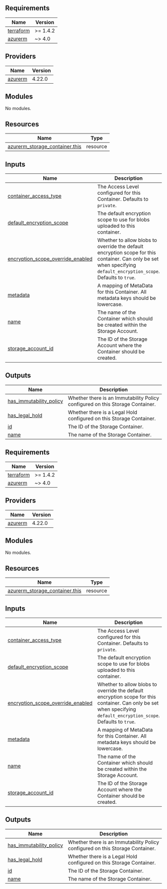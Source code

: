 ## Requirements

| Name | Version |
|------|---------|
| <a name="requirement_terraform"></a> [terraform](#requirement\_terraform) | >= 1.4.2 |
| <a name="requirement_azurerm"></a> [azurerm](#requirement\_azurerm) | ~> 4.0 |

## Providers

| Name | Version |
|------|---------|
| <a name="provider_azurerm"></a> [azurerm](#provider\_azurerm) | 4.22.0 |

## Modules

No modules.

## Resources

| Name | Type |
|------|------|
| [azurerm_storage_container.this](https://registry.terraform.io/providers/hashicorp/azurerm/latest/docs/resources/storage_container) | resource |

## Inputs

| Name | Description | Type | Default | Required |
|------|-------------|------|---------|:--------:|
| <a name="input_container_access_type"></a> [container\_access\_type](#input\_container\_access\_type) | The Access Level configured for this Container. Defaults to `private`. | `string` | `"private"` | no |
| <a name="input_default_encryption_scope"></a> [default\_encryption\_scope](#input\_default\_encryption\_scope) | The default encryption scope to use for blobs uploaded to this container. | `string` | `null` | no |
| <a name="input_encryption_scope_override_enabled"></a> [encryption\_scope\_override\_enabled](#input\_encryption\_scope\_override\_enabled) | Whether to allow blobs to override the default encryption scope for this container. Can only be set when specifying `default_encryption_scope`. Defaults to `true`. | `bool` | `null` | no |
| <a name="input_metadata"></a> [metadata](#input\_metadata) | A mapping of MetaData for this Container. All metadata keys should be lowercase. | `map(string)` | `null` | no |
| <a name="input_name"></a> [name](#input\_name) | The name of the Container which should be created within the Storage Account. | `string` | n/a | yes |
| <a name="input_storage_account_id"></a> [storage\_account\_id](#input\_storage\_account\_id) | The ID of the Storage Account where the Container should be created. | `string` | n/a | yes |

## Outputs

| Name | Description |
|------|-------------|
| <a name="output_has_immutability_policy"></a> [has\_immutability\_policy](#output\_has\_immutability\_policy) | Whether there is an Immutability Policy configured on this Storage Container. |
| <a name="output_has_legal_hold"></a> [has\_legal\_hold](#output\_has\_legal\_hold) | Whether there is a Legal Hold configured on this Storage Container. |
| <a name="output_id"></a> [id](#output\_id) | The ID of the Storage Container. |
| <a name="output_name"></a> [name](#output\_name) | The name of the Storage Container. |

<!-- BEGIN_TF_DOCS -->
## Requirements

| Name | Version |
|------|---------|
| <a name="requirement_terraform"></a> [terraform](#requirement\_terraform) | >= 1.4.2 |
| <a name="requirement_azurerm"></a> [azurerm](#requirement\_azurerm) | ~> 4.0 |

## Providers

| Name | Version |
|------|---------|
| <a name="provider_azurerm"></a> [azurerm](#provider\_azurerm) | 4.22.0 |

## Modules

No modules.

## Resources

| Name | Type |
|------|------|
| [azurerm_storage_container.this](https://registry.terraform.io/providers/hashicorp/azurerm/latest/docs/resources/storage_container) | resource |

## Inputs

| Name | Description | Type | Default | Required |
|------|-------------|------|---------|:--------:|
| <a name="input_container_access_type"></a> [container\_access\_type](#input\_container\_access\_type) | The Access Level configured for this Container. Defaults to `private`. | `string` | `"private"` | no |
| <a name="input_default_encryption_scope"></a> [default\_encryption\_scope](#input\_default\_encryption\_scope) | The default encryption scope to use for blobs uploaded to this container. | `string` | `null` | no |
| <a name="input_encryption_scope_override_enabled"></a> [encryption\_scope\_override\_enabled](#input\_encryption\_scope\_override\_enabled) | Whether to allow blobs to override the default encryption scope for this container. Can only be set when specifying `default_encryption_scope`. Defaults to `true`. | `bool` | `null` | no |
| <a name="input_metadata"></a> [metadata](#input\_metadata) | A mapping of MetaData for this Container. All metadata keys should be lowercase. | `map(string)` | `null` | no |
| <a name="input_name"></a> [name](#input\_name) | The name of the Container which should be created within the Storage Account. | `string` | n/a | yes |
| <a name="input_storage_account_id"></a> [storage\_account\_id](#input\_storage\_account\_id) | The ID of the Storage Account where the Container should be created. | `string` | n/a | yes |

## Outputs

| Name | Description |
|------|-------------|
| <a name="output_has_immutability_policy"></a> [has\_immutability\_policy](#output\_has\_immutability\_policy) | Whether there is an Immutability Policy configured on this Storage Container. |
| <a name="output_has_legal_hold"></a> [has\_legal\_hold](#output\_has\_legal\_hold) | Whether there is a Legal Hold configured on this Storage Container. |
| <a name="output_id"></a> [id](#output\_id) | The ID of the Storage Container. |
| <a name="output_name"></a> [name](#output\_name) | The name of the Storage Container. |
<!-- END_TF_DOCS -->
